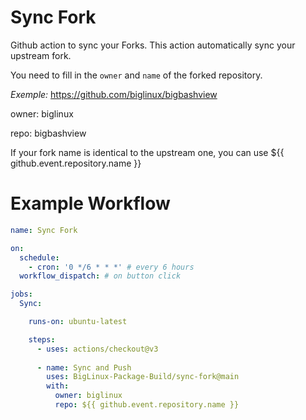 # Sync Fork

Github action to sync your Forks.
This action automatically sync your upstream fork.


You need to fill in the `owner` and `name` of the forked repository.

*Exemple:* https://github.com/biglinux/bigbashview

owner: biglinux

repo: bigbashview

If your fork name is identical to the upstream one, you can use ${{ github.event.repository.name }}

# Example Workflow

```yml
name: Sync Fork

on:
  schedule:
    - cron: '0 */6 * * *' # every 6 hours
  workflow_dispatch: # on button click

jobs:
  Sync:

    runs-on: ubuntu-latest

    steps:
      - uses: actions/checkout@v3
      
      - name: Sync and Push
        uses: BigLinux-Package-Build/sync-fork@main
        with:
          owner: biglinux
          repo: ${{ github.event.repository.name }}
```
